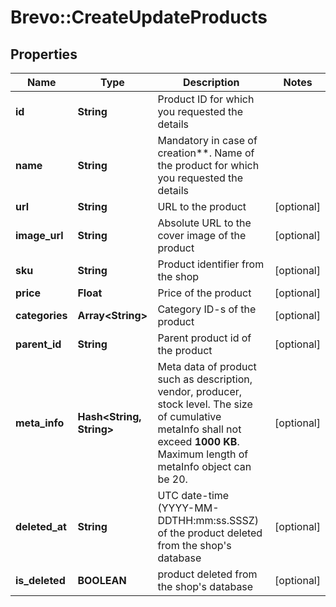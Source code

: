 # Brevo::CreateUpdateProducts

## Properties
Name | Type | Description | Notes
------------ | ------------- | ------------- | -------------
**id** | **String** | Product ID for which you requested the details | 
**name** | **String** | Mandatory in case of creation**. Name of the product for which you requested the details | 
**url** | **String** | URL to the product | [optional] 
**image_url** | **String** | Absolute URL to the cover image of the product | [optional] 
**sku** | **String** | Product identifier from the shop | [optional] 
**price** | **Float** | Price of the product | [optional] 
**categories** | **Array&lt;String&gt;** | Category ID-s of the product | [optional] 
**parent_id** | **String** | Parent product id of the product | [optional] 
**meta_info** | **Hash&lt;String, String&gt;** | Meta data of product such as description, vendor, producer, stock level. The size of cumulative metaInfo shall not exceed **1000 KB**. Maximum length of metaInfo object can be 20. | [optional] 
**deleted_at** | **String** | UTC date-time (YYYY-MM-DDTHH:mm:ss.SSSZ) of the product deleted from the shop&#39;s database | [optional] 
**is_deleted** | **BOOLEAN** | product deleted from the shop&#39;s database | [optional] 


